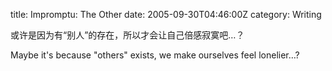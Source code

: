 title: Impromptu: The Other
date: 2005-09-30T04:46:00Z
category: Writing

或许是因为有“别人”的存在，所以才会让自己倍感寂寞吧…？

Maybe it's because "others" exists, we make ourselves feel lonelier…?
